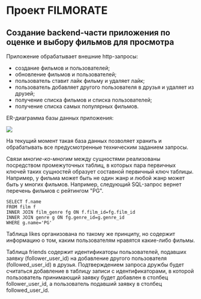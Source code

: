 # Проект FILMORATE
## Создание backend-части приложения по оценке и выбору фильмов для просмотра

Приложение обрабатывает внешние http-запросы:
* создание фильмов и пользователей;
* обновление фильмов и пользователей;
* пользователь ставит лайк фильму и удаляет лайк;
* пользователь добавляет другого пользователя в друзья и удаляет из друзей;
* получение списка фильмов и списка пользователей;
* получение списка самых популярных фильмов.

ER-диаграмма базы данных приложения:

![](src/resources/DВ.png)

На текущий момент такая база данных позволяет хранить и обрабатывать все предусмотренные техническим заданием запросы.

Связи *многие-ко-многим* между сущностями реализованы посредством промежуточных таблиц,
в которых пара первичных ключей таких сущностей образует составной первичный ключ таблицы.
Например, у фильма может быть не один жанр и любой жанр может быть у многих фильмов.
Например, следующий SQL-запрос вернет перечень фильмов с рейтингом "PG".
```
SELECT f.name
FROM film f
INNER JOIN film_genre fg ON f.film_id=fg.film_id
INNER JOIN genre g ON fg.genre_id=g.genre_id
WHERE g.name='PG'
```

Таблица likes организована по такому же принципу, но содержит информацию о том, каким пользователям
нравятся какие-либо фильмы.

Таблица friends содержит идентификаторы пользователей, подавших заявку (follower_user_id) на добавление другого
пользователя (followed_user_id) в друзья. Подтверждением запроса дружбы будет считаться добавление в таблицу записи
с идентификаторами, в которой пользователь принимающий заявку будет добавлен в столбец follower_user_id, а пользователь
подавший заявку в столбец followed_user_id.